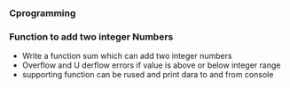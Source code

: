 ### Cprogramming
### Function to add two integer Numbers
* Write a function sum which can add two integer numbers
* Overflow and U derflow errors if value is above or below integer range
* supporting function can be rused and print dara to and from console

